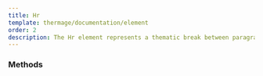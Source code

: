```yaml
---
title: Hr
template: thermage/documentation/element
order: 2
description: The Hr element represents a thematic break between paragraph-level elements for example, a change of scene in a story, or a shift of topic within a section.
---
```


### Methods